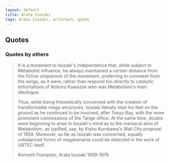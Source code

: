 ```yaml
---
layout: default
title: Arata Isozaki
tags: Arata Isozaki, architect, quote
---
```


## Quotes

### Quotes by others

> It is a testament to Isozaki's independence that, while subject to Metabolist
> influence, he always maintained a certain distance from the fictive
> utopianism of the movement, preferring to comment from the wings, as it were,
> rather than respond too directly to catalytic exhortations of Noboru Kawazoe
> who was Metabolism's main ideologue.
>
> Thus, while being theoretically concerned with the creation of transformable
> mega-structures, Isozaki literally kept his feet on the ground as he
> continued to be involved, after Tokyo Bay, with the more prominent commissions
> of the Tange office. At the same time, doubts were beginning to arise in
> Isozaki's mind as to the maniacal aims of Metabolism, as typified, say, by
> Kisho Kurokawa's Wall City proposal of 1959. Moreover, as far as Isozaki was
> concerned, equally unbalanced forms of megalomania could be detected in the
> work of URTEC itself.
>
> <cite>Kenneth Frampton</cite>, Arata Isozaki 1959-1978


